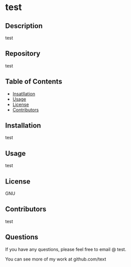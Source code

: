 
  
  # test

  ## Description

   test

  ## Repository

  test

  ## Table of Contents
  - [Insatllation](#Installation)
  - [Usage](#Isage)
  - [License](#License)
  - [Contributors](#Contributors)

  ## Installation

  test

  ## Usage

  test

  ## License

  GNU

  ## Contributors

  test 
  


  ## Questions

  If you have any questions, please feel free to email @ test.
  
  You can see more of my work at github.com/text





